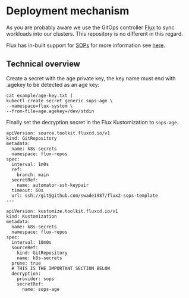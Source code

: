 # Deployment mechanism

As you are probably aware we use the GitOps controller [Flux](https://github.com/fluxcd/flux2) to sync workloads into our clusters. This repository is no different in this regard.

Flux has in-built support for [SOPs](https://github.com/getsops/sops) for more information see [here](https://toolkit.fluxcd.io/guides/mozilla-sops/).

## Technical overview

Create a secret with the age private key, the key name must end with .agekey to be detected as an age key:

```
cat example/age-key.txt |
kubectl create secret generic sops-age \
--namespace=flux-system \
--from-file=age.agekey=/dev/stdin
```

Finally set the decryption secret in the Flux Kustomization to `sops-age`.

```
apiVersion: source.toolkit.fluxcd.io/v1
kind: GitRepository
metadata:
  name: k8s-secrets
  namespace: flux-repos
spec:
  interval: 1m0s
  ref:
    branch: main
  secretRef:
    name: automator-ssh-keypair
  timeout: 60s
  url: ssh://git@github.com/swade1987/flux2-sops-template
---

apiVersion: kustomize.toolkit.fluxcd.io/v1
kind: Kustomization
metadata:
  name: k8s-secrets
  namespace: flux-repos
spec:
  interval: 10m0s
  sourceRef:
    kind: GitRepository
    name: k8s-secrets
  prune: true
  # THIS IS THE IMPORTANT SECTION BELOW
  decryption:
    provider: sops
    secretRef:
      name: sops-age
```
